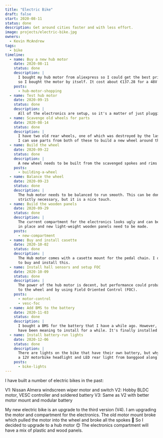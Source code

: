 ```yaml
---
title: "Electric Bike"
draft: false
start: 2020-08-11
status: done
description: Get around cities faster and with less effort.
image: projects/electric-bike.jpg
owners:
  - Kevin McAndrew
tags: 
  - bike
timeline:
  - name: Buy a new hub motor
    date: 2020-08-11
    status: done
    description: |
      I bought my hub motor from aliexpress so I could get the best price. There is no need for the full wheel,
      so I bought the motor by itself. It cost about €137.28 for a 48V 1500W motor. Motor arrived on 11th September.
    posts:
      - hub-motor-shopping
  - name: Test hub motor
    date: 2020-09-15
    status: done
    description: |
      All of the electronics are setup, so it's a matter of just plugging everything and seeing how well it works.
  - name: Scavenge old wheels for parts
    date: 2020-08-14
    status: done
    description: |
      I have two old rear wheels, one of which was destroyed by the last motor, the other has a bent rim.
      I can use parts from both of these to build a new wheel around the hub motor.
  - name: Build the wheel
    date: 2020-09-22
    status: done
    description: |
      A new wheel needs to be built from the scavenged spokes and rims of my old wheels.
    posts:
      - building-a-wheel
  - name: Balance the wheel
    date: 2020-09-23
    status: done
    description: |
      The hub motor needs to be balanced to run smooth. This can be done with some tape and coins. This is not
      strictly necessary, but it is a nice touch.
  - name: Build the wooden panels
    date: 2020-09-29
    status: done
    description: |
      The current compartment for the electronics looks ugly and can be improved. The battery needs to be secured
      in place and new light-weight wooden panels need to be made.
    posts:
      - new-compartment
  - name: Buy and install casette
    date: 2020-10-02
    status: done
    description: |
      The Hub motor comes with a casette mount for the pedal chain. I only have freewheels however, so I'll have
      to buy and install this.
  - name: Install hall sensors and setup FOC
    date: 2020-10-09
    status: done
    description: |
      The power of the hub motor is decent, but performance could probably be improved by adding position sensors
      to the wheel and by using Field Oriented Control (FOC).
    posts:
      - motor-control
      - vesc-foc
  - name: Add BMS to the battery
    date: 2020-11-03
    status: done
    description: |
      I bought a BMS for the battery that I have a while ago. However, the BMS was faulty. I have a new one that I
      have been meaning to install for a while. It's finally installed now 😊
  - name: Install battery-run lights
    date: 2020-12-06
    status: done
    description: |
      There are lights on the bike that have their own battery, but why not run them off the bike's battery 😁 I got
      a 12V motorbike headlight and LED rear light from banggood along with a 12V regulator
    posts:
      - bike-lights
---
```


 I have built a number of electric bikes in the past:

V1: Nissan Almera windscreen wiper motor and switch V2: Hobby BLDC motor, VESC controller and soldered battery V3: Same as V2 with better motor mount and modular battery

My new electric bike is an upgrade to the third version (V4). I am upgrading the motor and compartment for the electronics. The old motor mount broke which pulled the motor into the wheel and broke all the spokes 😬 So I decided to upgrade to a hub motor 😊 The electronics compartment will have a mix of plastic and wood panels.
